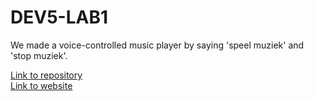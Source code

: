 # DEV5-LAB1

We made a voice-controlled music player by saying 'speel muziek' and 'stop muziek'. 

[Link to repository](https://github.com/EviVermeeren/DEV5-LAB1) 
</br>
[Link to website](https://evivermeeren.github.io/DEV5-LAB1/)
